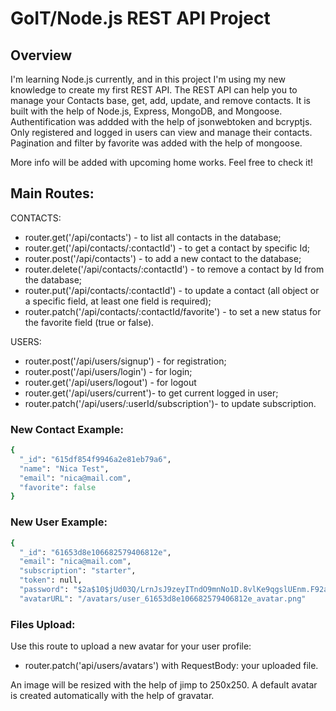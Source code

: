 # GoIT/Node.js REST API Project

## Overview
I'm learning Node.js currently, and in this project I'm using my new knowledge to create my first REST API. The REST API can help you to manage your Contacts base, get, add, update, and remove contacts. It is built with the help of Node.js, Express, MongoDB, and Mongoose. 
Authentification was addded with the help of jsonwebtoken and bcryptjs. Only registered and logged in users can view and manage their contacts. 
Pagination and filter by favorite was added with the help of mongoose.

More info will be added with upcoming home works.
Feel free to check it!

## Main Routes:

CONTACTS:
- router.get('/api/contacts') - to list all contacts in the database;
- router.get('/api/contacts/:contactId') - to get a contact by specific Id;
- router.post('/api/contacts') - to add a new contact to the database;
- router.delete('/api/contacts/:contactId') - to remove a contact by Id from the database;
- router.put('/api/contacts/:contactId') - to update a contact (all object or a specific field, at least one field is required);
- router.patch('/api/contacts/:contactId/favorite') - to set a new status for the favorite field (true or false).

USERS:
- router.post('/api/users/signup') - for registration;
- router.post('/api/users/login') - for login;
- router.get('/api/users/logout') - for logout
- router.get('/api/users/current')- to get current logged in user;
- router.patch('/api/users/:userId/subscription')- to update subscription.

### New Contact Example:

```ruby
{
  "_id": "615df854f9946a2e81eb79a6",
  "name": "Nica Test",
  "email": "nica@mail.com",
  "favorite": false
}
```

### New User Example:

```ruby
{
  "_id": "61653d8e106682579406812e",
  "email": "nica@mail.com",
  "subscription": "starter",
  "token": null,
  "password": "$2a$10$jUd03Q/LrnJsJ9zeyITndO9mnNo1D.8vlKe9qgslUEnm.F92aM7My",
  "avatarURL": "/avatars/user_61653d8e106682579406812e_avatar.png"
```

### Files Upload:

Use this route to upload a new avatar for your user profile:
- router.patch('api/users/avatars') with RequestBody: your uploaded file.

An image will be resized with the help of jimp to 250x250.
A default avatar is created automatically with the help of gravatar.

